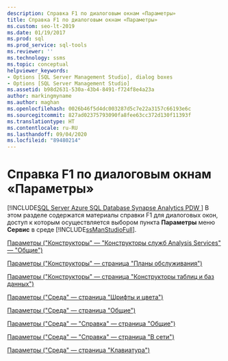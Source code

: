 ```yaml
---
description: Справка F1 по диалоговым окнам «Параметры»
title: Справка F1 по диалоговым окнам «Параметры»
ms.custom: seo-lt-2019
ms.date: 01/19/2017
ms.prod: sql
ms.prod_service: sql-tools
ms.reviewer: ''
ms.technology: ssms
ms.topic: conceptual
helpviewer_keywords:
- Options [SQL Server Management Studio], dialog boxes
- Options [SQL Server Management Studio]
ms.assetid: b98d2631-530a-43b4-8491-f724f8e4a23a
author: markingmyname
ms.author: maghan
ms.openlocfilehash: 0026b46f5d4dc003287d5c7e22a3157c66193e6c
ms.sourcegitcommit: 827ad02375793090fa8fee63cc372d130f11393f
ms.translationtype: HT
ms.contentlocale: ru-RU
ms.lasthandoff: 09/04/2020
ms.locfileid: "89480214"
---
```

# <a name="options-dialog-boxes-f1-help"></a>Справка F1 по диалоговым окнам «Параметры»
[!INCLUDE[SQL Server Azure SQL Database Synapse Analytics PDW ](../../includes/applies-to-version/sql-asdb-asdbmi-asa-pdw.md)]
В этом разделе содержатся материалы справки F1 для диалоговых окон, доступ к которым осуществляется выбором пункта **Параметры** меню **Сервис** в среде [!INCLUDE[ssManStudioFull](../../includes/ssmanstudiofull-md.md)].  
  
[Параметры ("Конструкторы" — "Конструкторы служб Analysis Services" — "Общие")](../../ssms/menu-help/options-designers-analysis-services-designers-general.md)  
  
[Параметры ("Конструкторы" — страница "Планы обслуживания")](../../ssms/menu-help/options-designers-maintenance-plans-page.md)  
  
[Параметры ("Конструкторы" — страница "Конструкторы таблиц и баз данных")](../../ssms/menu-help/options-designers-table-and-database-designers-page.md)  
  
[Параметры ("Среда" — страница "Шрифты и цвета")](../../ssms/menu-help/options-environment-fonts-and-colors-page.md)  
  
[Параметры ("Среда" — страница "Общие")](../../ssms/menu-help/options-environment-general-page.md)  
  
[Параметры ("Среда" — "Справка" — страница "Общие")](../../ssms/menu-help/options-environment-help-general-page.md)  
  
[Параметры ("Среда" — "Справка" — страница "В сети")](../../ssms/menu-help/options-environment-help-online-page.md)  
  
[Параметры ("Среда" — страница "Клавиатура")](../../ssms/menu-help/options-environment-keyboard-page.md)  